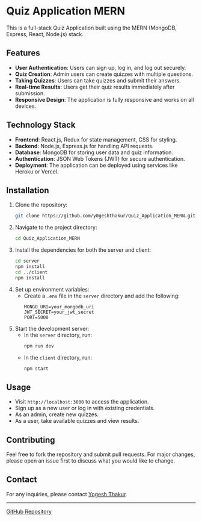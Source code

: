 # Quiz Application MERN

This is a full-stack Quiz Application built using the MERN (MongoDB, Express, React, Node.js) stack.

## Features

- **User Authentication**: Users can sign up, log in, and log out securely.
- **Quiz Creation**: Admin users can create quizzes with multiple questions.
- **Taking Quizzes**: Users can take quizzes and submit their answers.
- **Real-time Results**: Users get their quiz results immediately after submission.
- **Responsive Design**: The application is fully responsive and works on all devices.

## Technology Stack

- **Frontend**: React.js, Redux for state management, CSS for styling.
- **Backend**: Node.js, Express.js for handling API requests.
- **Database**: MongoDB for storing user data and quiz information.
- **Authentication**: JSON Web Tokens (JWT) for secure authentication.
- **Deployment**: The application can be deployed using services like Heroku or Vercel.

## Installation

1. Clone the repository:
    ```bash
    git clone https://github.com/y0geshthakur/Quiz_Application_MERN.git
    ```
2. Navigate to the project directory:
    ```bash
    cd Quiz_Application_MERN
    ```
3. Install the dependencies for both the server and client:
    ```bash
    cd server
    npm install
    cd ../client
    npm install
    ```
4. Set up environment variables:
    - Create a `.env` file in the `server` directory and add the following:
      ```env
      MONGO_URI=your_mongodb_uri
      JWT_SECRET=your_jwt_secret
      PORT=5000
      ```
5. Start the development server:
    - In the `server` directory, run:
      ```bash
      npm run dev
      ```
    - In the `client` directory, run:
      ```bash
      npm start
      ```

## Usage

- Visit `http://localhost:3000` to access the application.
- Sign up as a new user or log in with existing credentials.
- As an admin, create new quizzes.
- As a user, take available quizzes and view results.

## Contributing

Feel free to fork the repository and submit pull requests. For major changes, please open an issue first to discuss what you would like to change.

## Contact

For any inquiries, please contact [Yogesh Thakur](mailto:your_email@example.com).

---

[GitHub Repository](https://github.com/y0geshthakur/Quiz_Application_MERN)
